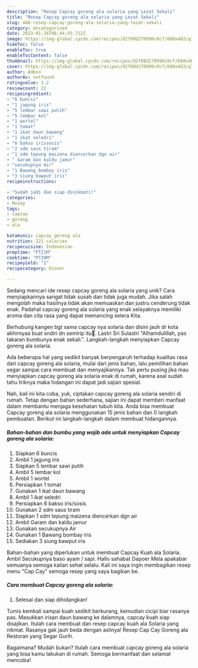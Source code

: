 ```yaml
---
description: "Resep Capcay goreng ala solaria yang Lezat Sekali"
title: "Resep Capcay goreng ala solaria yang Lezat Sekali"
slug: 448-resep-capcay-goreng-ala-solaria-yang-lezat-sekali
category: Uncategorized
date: 2023-01-26T06:44:55.712Z
image: https://img-global.cpcdn.com/recipes/d2f08d270996c0cf/680x482cq70/capcay-goreng-ala-solaria-foto-resep-utama.jpg
hideToc: false
enableToc: true
enableTocContent: false
thumbnail: https://img-global.cpcdn.com/recipes/d2f08d270996c0cf/680x482cq70/capcay-goreng-ala-solaria-foto-resep-utama.jpg
cover: https://img-global.cpcdn.com/recipes/d2f08d270996c0cf/680x482cq70/capcay-goreng-ala-solaria-foto-resep-utama.jpg
author: Admin
authorAv: notfound
ratingvalue: 3.2
reviewcount: 22
recipeingredient:
- "6 buncis"
- "1 jagung iris"
- "5 lembar sawi putih"
- "5 lembar kol"
- "1 wortel"
- "1 tomat"
- "1 ikat daun bawang"
- "1 ikat seledri"
- "6 bakso irissosis"
- "2 sdm saus tiram"
- "1 sdm tepung maizena diencerkan dgn air"
- " Garam dan kaldu jamur"
- "secukupnya Air"
- "1 Bawang bombay iris"
- "3 siung bawput iris"
recipeinstructions:

- "Sudah jadi dan siap dinikmati!"
categories:
- Resep
tags:
- capcay
- goreng
- ala

katakunci: capcay goreng ala 
nutrition: 221 calories
recipecuisine: Indonesian
preptime: "PT21M"
cooktime: "PT39M"
recipeyield: "1"
recipecategory: Dinner

---
```





Sedang mencari ide resep capcay goreng ala solaria yang unik? Cara menyiapkannya sangat tidak susah dan tidak juga mudah. Jika salah mengolah maka hasilnya tidak akan memuaskan dan justru cenderung tidak enak. Padahal capcay goreng ala solaria yang enak selayaknya memiliki aroma dan cita rasa yang dapat memancing selera Kita.





Berhubung kangen bgt sama capcay nya solaria dan disini jauh dr kota akhirnyaa buat sndiri dn semirip itu🤩. Lastri Sri Sulastri &#34;Alhamdulillah, pas takaran bumbunya enak sekali.&#34;. Langkah-langkah menyiapkan Capcay goreng ala solaria.

Ada beberapa hal yang sedikit banyak berpengaruh terhadap kualitas rasa dari capcay goreng ala solaria, mulai dari jenis bahan, lalu pemilihan bahan segar sampai cara membuat dan menyajikannya. Tak perlu pusing jika mau menyiapkan capcay goreng ala solaria enak di rumah, karena asal sudah tahu triknya maka hidangan ini dapat jadi sajian spesial.






Nah, kali ini kita coba, yuk, ciptakan capcay goreng ala solaria sendiri di rumah. Tetap dengan bahan sederhana, sajian ini dapat memberi manfaat dalam membantu menjaga kesehatan tubuh kita. Anda bisa membuat Capcay goreng ala solaria menggunakan 15 jenis bahan dan 0 langkah pembuatan. Berikut ini langkah-langkah dalam membuat hidangannya.

<!--inarticleads1-->

##### Bahan-bahan dan bumbu yang wajib ada untuk menyiapkan Capcay goreng ala solaria:

1. Siapkan 6 buncis
1. Ambil 1 jagung iris
1. Siapkan 5 lembar sawi putih
1. Ambil 5 lembar kol
1. Ambil 1 wortel
1. Persiapkan 1 tomat
1. Gunakan 1 ikat daun bawang
1. Ambil 1 ikat seledri
1. Persiapkan 6 bakso iris/sosis
1. Gunakan 2 sdm saus tiram
1. Siapkan 1 sdm tepung maizena diencerkan dgn air
1. Ambil  Garam dan kaldu jamur
1. Gunakan secukupnya Air
1. Gunakan 1 Bawang bombay iris
1. Sediakan 3 siung bawput iris


Bahan-bahan yang diperlukan untuk membuat Capcay Kuah ala Solaria. Ambil Secukupnya baso ayam / sapi. Hallo sahabat Dapoer Mela apakabar semuanya semoga kalian sehat selalu. Kali ini saya ingin membagikan resep menu &#34;Cap Cay&#34; semoga resep yang saya bagikan be. 

<!--inarticleads2-->

##### Cara membuat Capcay goreng ala solaria:


1. Selesai dan siap dihidangkan!

Tumis kembali sampai kuah sedikit berkurang, kemudian cicipi biar rasanya pas. Masukkan irisan daun bawang ke dalamnya, capcay kuah siap disajikan. Itulah cara membuat dan resep capcay kuah ala Solaria yang nikmat. Rasanya gak jauh beda dengan aslinya! Resep Cap Cay Goreng ala Restoran yang Segar Gurih. 

Bagaimana? Mudah bukan? Itulah cara membuat capcay goreng ala solaria yang bisa kamu lakukan di rumah. Semoga bermanfaat dan selamat mencoba!
